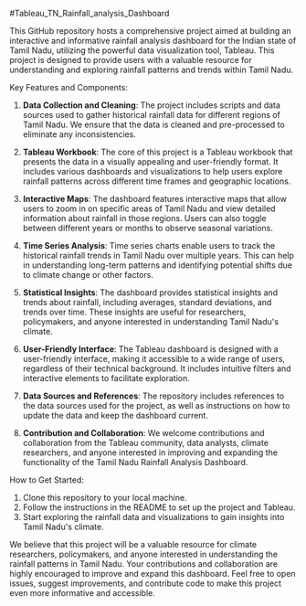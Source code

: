 #Tableau_TN_Rainfall_analysis_Dashboard 

This GitHub repository hosts a comprehensive project aimed at building an interactive and informative rainfall analysis dashboard for the Indian state of Tamil Nadu, utilizing the powerful data visualization tool, Tableau. This project is designed to provide users with a valuable resource for understanding and exploring rainfall patterns and trends within Tamil Nadu.

Key Features and Components:

1. **Data Collection and Cleaning**: The project includes scripts and data sources used to gather historical rainfall data for different regions of Tamil Nadu. We ensure that the data is cleaned and pre-processed to eliminate any inconsistencies.

2. **Tableau Workbook**: The core of this project is a Tableau workbook that presents the data in a visually appealing and user-friendly format. It includes various dashboards and visualizations to help users explore rainfall patterns across different time frames and geographic locations.

3. **Interactive Maps**: The dashboard features interactive maps that allow users to zoom in on specific areas of Tamil Nadu and view detailed information about rainfall in those regions. Users can also toggle between different years or months to observe seasonal variations.

4. **Time Series Analysis**: Time series charts enable users to track the historical rainfall trends in Tamil Nadu over multiple years. This can help in understanding long-term patterns and identifying potential shifts due to climate change or other factors.

5. **Statistical Insights**: The dashboard provides statistical insights and trends about rainfall, including averages, standard deviations, and trends over time. These insights are useful for researchers, policymakers, and anyone interested in understanding Tamil Nadu's climate.

6. **User-Friendly Interface**: The Tableau dashboard is designed with a user-friendly interface, making it accessible to a wide range of users, regardless of their technical background. It includes intuitive filters and interactive elements to facilitate exploration.

7. **Data Sources and References**: The repository includes references to the data sources used for the project, as well as instructions on how to update the data and keep the dashboard current.

8. **Contribution and Collaboration**: We welcome contributions and collaboration from the Tableau community, data analysts, climate researchers, and anyone interested in improving and expanding the functionality of the Tamil Nadu Rainfall Analysis Dashboard.

How to Get Started:

1. Clone this repository to your local machine.
2. Follow the instructions in the README to set up the project and Tableau.
3. Start exploring the rainfall data and visualizations to gain insights into Tamil Nadu's climate.

We believe that this project will be a valuable resource for climate researchers, policymakers, and anyone interested in understanding the rainfall patterns in Tamil Nadu. Your contributions and collaboration are highly encouraged to improve and expand this dashboard. Feel free to open issues, suggest improvements, and contribute code to make this project even more informative and accessible.
